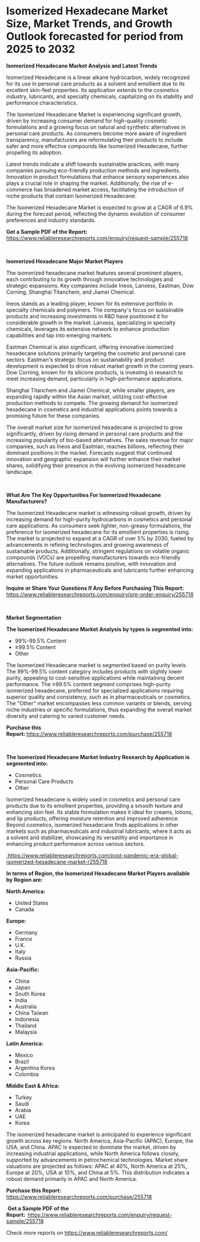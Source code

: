 <p><h1>Isomerized Hexadecane Market Size, Market Trends, and Growth Outlook forecasted for period from 2025 to 2032</h1></p><p><strong>Isomerized Hexadecane Market Analysis and Latest Trends</strong></p>
<p><p>Isomerized Hexadecane is a linear alkane hydrocarbon, widely recognized for its use in personal care products as a solvent and emollient due to its excellent skin-feel properties. Its application extends to the cosmetics industry, lubricants, and specialty chemicals, capitalizing on its stability and performance characteristics.</p><p>The Isomerized Hexadecane Market is experiencing significant growth, driven by increasing consumer demand for high-quality cosmetic formulations and a growing focus on natural and synthetic alternatives in personal care products. As consumers become more aware of ingredient transparency, manufacturers are reformulating their products to include safer and more effective compounds like Isomerized Hexadecane, further propelling its adoption.</p><p>Latest trends indicate a shift towards sustainable practices, with many companies pursuing eco-friendly production methods and ingredients. Innovation in product formulations that enhance sensory experiences also plays a crucial role in shaping the market. Additionally, the rise of e-commerce has broadened market access, facilitating the introduction of niche products that contain Isomerized Hexadecane.</p><p>The Isomerized Hexadecane Market is expected to grow at a CAGR of 6.9% during the forecast period, reflecting the dynamic evolution of consumer preferences and industry standards.</p></p>
<p><strong>Get a Sample PDF of the Report:&nbsp;</strong> <a href="https://www.reliableresearchreports.com/enquiry/request-sample/255718?utm_campaign=2809&utm_medium=2&utm_source=Github&utm_content=ia&utm_term=30032025&utm_id=isomerized-hexadecane">https://www.reliableresearchreports.com/enquiry/request-sample/255718</a></p>
<p>&nbsp;</p>
<p><strong>Isomerized Hexadecane Major Market Players</strong></p>
<p><p>The isomerized hexadecane market features several prominent players, each contributing to its growth through innovative technologies and strategic expansions. Key companies include Ineos, Lanxess, Eastman, Dow Corning, Shanghai Titanchem, and Jiamei Chemical. </p><p>Ineos stands as a leading player, known for its extensive portfolio in specialty chemicals and polymers. The company's focus on sustainable products and increasing investments in R&D have positioned it for considerable growth in the market. Lanxess, specializing in specialty chemicals, leverages its extensive network to enhance production capabilities and tap into emerging markets.</p><p>Eastman Chemical is also significant, offering innovative isomerized hexadecane solutions primarily targeting the cosmetic and personal care sectors. Eastman's strategic focus on sustainability and product development is expected to drive robust market growth in the coming years. Dow Corning, known for its silicone products, is investing in research to meet increasing demand, particularly in high-performance applications.</p><p>Shanghai Titanchem and Jiamei Chemical, while smaller players, are expanding rapidly within the Asian market, utilizing cost-effective production methods to compete. The growing demand for isomerized hexadecane in cosmetics and industrial applications points towards a promising future for these companies.</p><p>The overall market size for isomerized hexadecane is projected to grow significantly, driven by rising demand in personal care products and the increasing popularity of bio-based alternatives. The sales revenue for major companies, such as Ineos and Eastman, reaches billions, reflecting their dominant positions in the market. Forecasts suggest that continued innovation and geographic expansion will further enhance their market shares, solidifying their presence in the evolving isomerized hexadecane landscape.</p></p>
<p>&nbsp;</p>
<p><strong>What Are The Key Opportunities For Isomerized Hexadecane Manufacturers?</strong></p>
<p><p>The Isomerized Hexadecane market is witnessing robust growth, driven by increasing demand for high-purity hydrocarbons in cosmetics and personal care applications. As consumers seek lighter, non-greasy formulations, the preference for isomerized hexadecane for its emollient properties is rising. The market is projected to expand at a CAGR of over 5% by 2030, fueled by advancements in refining technologies and growing awareness of sustainable products. Additionally, stringent regulations on volatile organic compounds (VOCs) are propelling manufacturers towards eco-friendly alternatives. The future outlook remains positive, with innovation and expanding applications in pharmaceuticals and lubricants further enhancing market opportunities.</p></p>
<p><strong>Inquire or Share Your Questions If Any Before Purchasing This Report:</strong> <a href="https://www.reliableresearchreports.com/enquiry/pre-order-enquiry/255718?utm_campaign=2809&utm_medium=2&utm_source=Github&utm_content=ia&utm_term=30032025&utm_id=isomerized-hexadecane">https://www.reliableresearchreports.com/enquiry/pre-order-enquiry/255718</a></p>
<p>&nbsp;</p>
<p><strong>Market Segmentation</strong></p>
<p><strong>The Isomerized Hexadecane Market Analysis by types is segmented into:</strong></p>
<p><ul><li>99%-99.5% Content</li><li>≥99.5% Content</li><li>Other</li></ul></p>
<p><p>The Isomerized Hexadecane market is segmented based on purity levels. The 99%-99.5% content category includes products with slightly lower purity, appealing to cost-sensitive applications while maintaining decent performance. The ≥99.5% content segment comprises high-purity isomerized hexadecane, preferred for specialized applications requiring superior quality and consistency, such as in pharmaceuticals or cosmetics. The "Other" market encompasses less common variants or blends, serving niche industries or specific formulations, thus expanding the overall market diversity and catering to varied customer needs.</p></p>
<p><strong>Purchase this Report:&nbsp;</strong><a href="https://www.reliableresearchreports.com/purchase/255718?utm_campaign=2809&utm_medium=2&utm_source=Github&utm_content=ia&utm_term=30032025&utm_id=isomerized-hexadecane">https://www.reliableresearchreports.com/purchase/255718</a></p>
<p>&nbsp;</p>
<p><strong>The Isomerized Hexadecane Market Industry Research by Application is segmented into:</strong></p>
<p><ul><li>Cosmetics</li><li>Personal Care Products</li><li>Other</li></ul></p>
<p><p>Isomerized hexadecane is widely used in cosmetics and personal care products due to its emollient properties, providing a smooth texture and enhancing skin feel. Its stable formulation makes it ideal for creams, lotions, and lip products, offering moisture retention and improved adherence. Beyond cosmetics, isomerized hexadecane finds applications in other markets such as pharmaceuticals and industrial lubricants, where it acts as a solvent and stabilizer, showcasing its versatility and importance in enhancing product performance across various sectors.</p></p>
<p><a href="https://www.reliableresearchreports.com/post-pandemic-era-global-isomerized-hexadecane-market-r255718?utm_campaign=2809&utm_medium=2&utm_source=Github&utm_content=ia&utm_term=30032025&utm_id=isomerized-hexadecane">&nbsp;https://www.reliableresearchreports.com/post-pandemic-era-global-isomerized-hexadecane-market-r255718</a></p>
<p><strong>In terms of Region, the Isomerized Hexadecane Market Players available by Region are:</strong></p>
<p>
    <p> <strong> North America: </strong>
        <ul>
            <li>United States</li>
            <li>Canada</li>
        </ul>
        </p> 
    <p> <strong> Europe: </strong>
        <ul>
            <li>Germany</li>
            <li>France</li>
            <li>U.K.</li>
            <li>Italy</li>
            <li>Russia</li>
        </ul>
        </p> 
    <p> <strong> Asia-Pacific: </strong>
        <ul>
            <li>China</li>
            <li>Japan</li>
            <li>South Korea</li>
            <li>India</li>
            <li>Australia</li>
            <li>China Taiwan</li>
            <li>Indonesia</li>
            <li>Thailand</li>
            <li>Malaysia</li>
        </ul>
        </p> 
    <p> <strong> Latin America: </strong>
        <ul>
            <li>Mexico</li>
            <li>Brazil</li>
            <li>Argentina Korea</li>
            <li>Colombia</li>
        </ul>
        </p> 
    <p> <strong> Middle East & Africa: </strong>
        <ul>
            <li>Turkey</li>
            <li>Saudi</li>
            <li>Arabia</li>
            <li>UAE</li>
            <li>Korea</li>
        </ul>
    </p>
    </p>
<p><p>The isomerized hexadecane market is anticipated to experience significant growth across key regions: North America, Asia-Pacific (APAC), Europe, the USA, and China. APAC is expected to dominate the market, driven by increasing industrial applications, while North America follows closely, supported by advancements in petrochemical technologies. Market share valuations are projected as follows: APAC at 40%, North America at 25%, Europe at 20%, USA at 10%, and China at 5%. This distribution indicates a robust demand primarily in APAC and North America.</p></p>
<p><strong>Purchase this Report: </strong><a href="https://www.reliableresearchreports.com/purchase/255718?utm_campaign=2809&utm_medium=2&utm_source=Github&utm_content=ia&utm_term=30032025&utm_id=isomerized-hexadecane">https://www.reliableresearchreports.com/purchase/255718</a></p>
<p>&nbsp;<strong>Get a Sample PDF of the Report:&nbsp;&nbsp;</strong><a href="https://www.reliableresearchreports.com/enquiry/request-sample/255718?utm_campaign=2809&utm_medium=2&utm_source=Github&utm_content=ia&utm_term=30032025&utm_id=isomerized-hexadecane">https://www.reliableresearchreports.com/enquiry/request-sample/255718</a></p>
<p><strong></strong></p>
<p>Check more reports on <a href="https://www.reliableresearchreports.com/?utm_campaign=2809&utm_medium=2&utm_source=Github&utm_content=ia&utm_term=30032025&utm_id=isomerized-hexadecane">https://www.reliableresearchreports.com/</a></p>